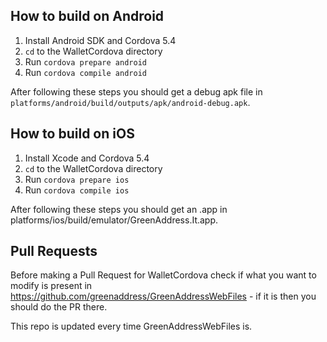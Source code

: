## How to build on Android

 1. Install Android SDK and Cordova 5.4
 2. `cd` to the WalletCordova directory
 5. Run `cordova prepare android`
 5. Run `cordova compile android`

After following these steps you should get a debug apk file in `platforms/android/build/outputs/apk/android-debug.apk`.


## How to build on iOS

 1. Install Xcode and Cordova 5.4
 2. `cd` to the WalletCordova directory
 3. Run `cordova prepare ios`
 4. Run `cordova compile ios`

After following these steps you should get an .app in platforms/ios/build/emulator/GreenAddress.It.app.

## Pull Requests

Before making a Pull Request for WalletCordova check if what you want to modify is present in https://github.com/greenaddress/GreenAddressWebFiles - if it is then you should do the PR there.

This repo is updated every time GreenAddressWebFiles is.
